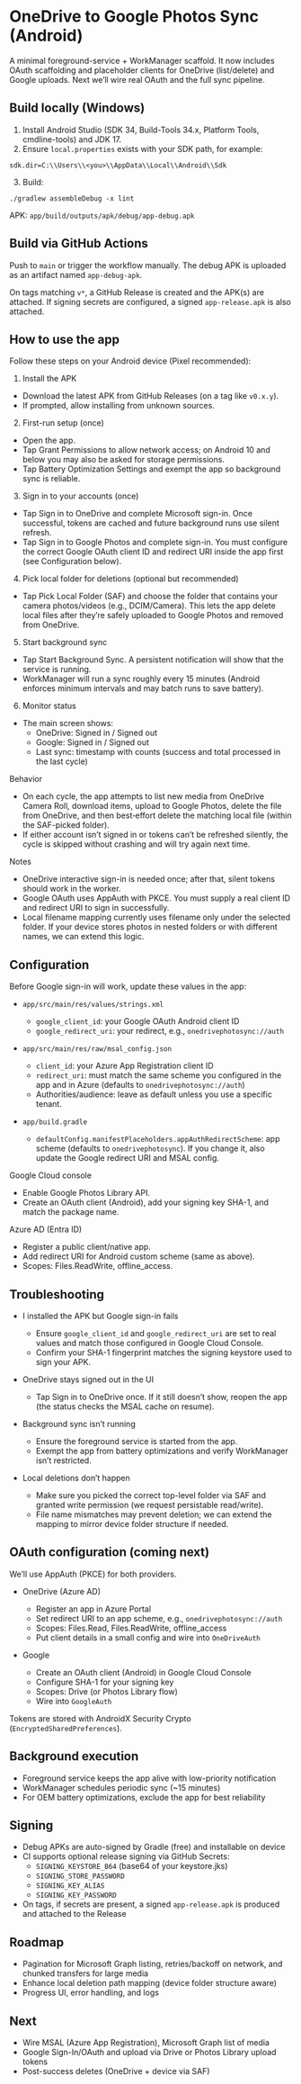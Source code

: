 # OneDrive to Google Photos Sync (Android)

A minimal foreground-service + WorkManager scaffold. It now includes OAuth scaffolding and placeholder clients for OneDrive (list/delete) and Google uploads. Next we’ll wire real OAuth and the full sync pipeline.

## Build locally (Windows)

1. Install Android Studio (SDK 34, Build-Tools 34.x, Platform Tools, cmdline-tools) and JDK 17.
2. Ensure `local.properties` exists with your SDK path, for example:

```
sdk.dir=C:\\Users\\<you>\\AppData\\Local\\Android\\Sdk
```

3. Build:

```
./gradlew assembleDebug -x lint
```

APK: `app/build/outputs/apk/debug/app-debug.apk`

## Build via GitHub Actions

Push to `main` or trigger the workflow manually. The debug APK is uploaded as an artifact named `app-debug-apk`.

On tags matching `v*`, a GitHub Release is created and the APK(s) are attached. If signing secrets are configured, a signed `app-release.apk` is also attached.

## How to use the app

Follow these steps on your Android device (Pixel recommended):

1) Install the APK
- Download the latest APK from GitHub Releases (on a tag like `v0.x.y`).
- If prompted, allow installing from unknown sources.

2) First-run setup (once)
- Open the app.
- Tap Grant Permissions to allow network access; on Android 10 and below you may also be asked for storage permissions.
- Tap Battery Optimization Settings and exempt the app so background sync is reliable.

3) Sign in to your accounts (once)
- Tap Sign in to OneDrive and complete Microsoft sign-in. Once successful, tokens are cached and future background runs use silent refresh.
- Tap Sign in to Google Photos and complete sign-in. You must configure the correct Google OAuth client ID and redirect URI inside the app first (see Configuration below).

4) Pick local folder for deletions (optional but recommended)
- Tap Pick Local Folder (SAF) and choose the folder that contains your camera photos/videos (e.g., DCIM/Camera). This lets the app delete local files after they’re safely uploaded to Google Photos and removed from OneDrive.

5) Start background sync
- Tap Start Background Sync. A persistent notification will show that the service is running.
- WorkManager will run a sync roughly every 15 minutes (Android enforces minimum intervals and may batch runs to save battery).

6) Monitor status
- The main screen shows:
	- OneDrive: Signed in / Signed out
	- Google: Signed in / Signed out
	- Last sync: timestamp with counts (success and total processed in the last cycle)

Behavior
- On each cycle, the app attempts to list new media from OneDrive Camera Roll, download items, upload to Google Photos, delete the file from OneDrive, and then best‑effort delete the matching local file (within the SAF-picked folder).
- If either account isn’t signed in or tokens can’t be refreshed silently, the cycle is skipped without crashing and will try again next time.

Notes
- OneDrive interactive sign-in is needed once; after that, silent tokens should work in the worker.
- Google OAuth uses AppAuth with PKCE. You must supply a real client ID and redirect URI to sign in successfully.
- Local filename mapping currently uses filename only under the selected folder. If your device stores photos in nested folders or with different names, we can extend this logic.

## Configuration

Before Google sign-in will work, update these values in the app:

- `app/src/main/res/values/strings.xml`
	- `google_client_id`: your Google OAuth Android client ID
	- `google_redirect_uri`: your redirect, e.g., `onedrivephotosync://auth`

- `app/src/main/res/raw/msal_config.json`
	- `client_id`: your Azure App Registration client ID
	- `redirect_uri`: must match the same scheme you configured in the app and in Azure (defaults to `onedrivephotosync://auth`)
	- Authorities/audience: leave as default unless you use a specific tenant.

- `app/build.gradle`
	- `defaultConfig.manifestPlaceholders.appAuthRedirectScheme`: app scheme (defaults to `onedrivephotosync`). If you change it, also update the Google redirect URI and MSAL config.

Google Cloud console
- Enable Google Photos Library API.
- Create an OAuth client (Android), add your signing key SHA-1, and match the package name.

Azure AD (Entra ID)
- Register a public client/native app.
- Add redirect URI for Android custom scheme (same as above).
- Scopes: Files.ReadWrite, offline_access.

## Troubleshooting

- I installed the APK but Google sign-in fails
	- Ensure `google_client_id` and `google_redirect_uri` are set to real values and match those configured in Google Cloud Console.
	- Confirm your SHA-1 fingerprint matches the signing keystore used to sign your APK.

- OneDrive stays signed out in the UI
	- Tap Sign in to OneDrive once. If it still doesn’t show, reopen the app (the status checks the MSAL cache on resume).

- Background sync isn’t running
	- Ensure the foreground service is started from the app.
	- Exempt the app from battery optimizations and verify WorkManager isn’t restricted.

- Local deletions don’t happen
	- Make sure you picked the correct top-level folder via SAF and granted write permission (we request persistable read/write).
	- File name mismatches may prevent deletion; we can extend the mapping to mirror device folder structure if needed.

## OAuth configuration (coming next)

We’ll use AppAuth (PKCE) for both providers.

- OneDrive (Azure AD)
	- Register an app in Azure Portal
	- Set redirect URI to an app scheme, e.g., `onedrivephotosync://auth`
	- Scopes: Files.Read, Files.ReadWrite, offline_access
	- Put client details in a small config and wire into `OneDriveAuth`

- Google
	- Create an OAuth client (Android) in Google Cloud Console
	- Configure SHA-1 for your signing key
	- Scopes: Drive (or Photos Library flow)
	- Wire into `GoogleAuth`

Tokens are stored with AndroidX Security Crypto (`EncryptedSharedPreferences`).

## Background execution

- Foreground service keeps the app alive with low-priority notification
- WorkManager schedules periodic sync (~15 minutes)
- For OEM battery optimizations, exclude the app for best reliability

## Signing

- Debug APKs are auto-signed by Gradle (free) and installable on device
- CI supports optional release signing via GitHub Secrets:
	- `SIGNING_KEYSTORE_B64` (base64 of your keystore.jks)
	- `SIGNING_STORE_PASSWORD`
	- `SIGNING_KEY_ALIAS`
	- `SIGNING_KEY_PASSWORD`
- On tags, if secrets are present, a signed `app-release.apk` is produced and attached to the Release

## Roadmap

- Pagination for Microsoft Graph listing, retries/backoff on network, and chunked transfers for large media
- Enhance local deletion path mapping (device folder structure aware)
- Progress UI, error handling, and logs

## Next

- Wire MSAL (Azure App Registration), Microsoft Graph list of media
- Google Sign-In/OAuth and upload via Drive or Photos Library upload tokens
- Post-success deletes (OneDrive + device via SAF)